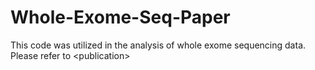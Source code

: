 # Whole-Exome-Seq-Paper
This code was utilized in the analysis of whole exome sequencing data. Please refer to &lt;publication>
